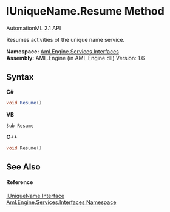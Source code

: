 # IUniqueName.Resume Method 
AutomationML 2.1 API 

Resumes activities of the unique name service.

**Namespace:**&nbsp;<a href="N_Aml_Engine_Services_Interfaces">Aml.Engine.Services.Interfaces</a><br />**Assembly:**&nbsp;AML.Engine (in AML.Engine.dll) Version: 1.6

## Syntax

**C#**<br />
``` C#
void Resume()
```

**VB**<br />
``` VB
Sub Resume
```

**C++**<br />
``` C++
void Resume()
```


## See Also


#### Reference
<a href="T_Aml_Engine_Services_Interfaces_IUniqueName">IUniqueName Interface</a><br /><a href="N_Aml_Engine_Services_Interfaces">Aml.Engine.Services.Interfaces Namespace</a><br />